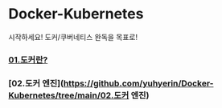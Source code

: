 # Docker-Kubernetes
시작하세요! 도커/쿠버네티스 완독을 목표로!

### [01.도커란?](https://github.com/yuhyerin/Docker-Kubernetes/tree/main/01.%EB%8F%84%EC%BB%A4%EB%9E%80%3F)
### [02.도커 엔진](https://github.com/yuhyerin/Docker-Kubernetes/tree/main/02.도커 엔진)